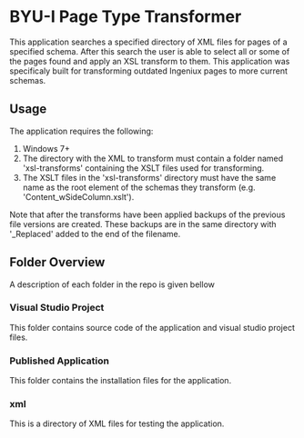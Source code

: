 # BYU-I Page Type Transformer
This application searches a specified directory of XML files for pages of a specified schema. After this search the user is able to select all or some of the pages found and apply an XSL transform to them. This application was specificaly built for transforming outdated Ingeniux pages to more current schemas.

## Usage
The application requires the following:

1. Windows 7+
2. The directory with the XML to transform must contain a folder named 'xsl-transforms' containing the XSLT files used for transforming.
3. The XSLT files in the 'xsl-transforms' directory must have the same name as the root element of the schemas they transform (e.g. 'Content_wSideColumn.xslt').

Note that after the transforms have been applied backups of the previous file versions are created. These backups are in the same directory with '_Replaced' added to the end of the filename.

## Folder Overview
A description of each folder in the repo is given bellow

### Visual Studio Project
This folder contains source code of the application and visual studio project files.

### Published Application
This folder contains the installation files for the application.

### xml
This is a directory of XML files for testing the application.

